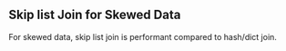 ## Skip list Join for Skewed Data

For skewed data, skip list join is performant compared to hash/dict join.
